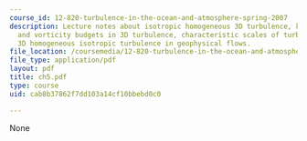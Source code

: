 ```yaml
---
course_id: 12-820-turbulence-in-the-ocean-and-atmosphere-spring-2007
description: Lecture notes about isotropic homogeneous 3D turbulence, kinetic energy
  and vorticity budgets in 3D turbulence, characteristic scales of turbulence, and
  3D homogeneous isotropic turbulence in geophysical flows.
file_location: /coursemedia/12-820-turbulence-in-the-ocean-and-atmosphere-spring-2007/cab8b37862f7dd103a14cf10bbebd0c0_ch5.pdf
file_type: application/pdf
layout: pdf
title: ch5.pdf
type: course
uid: cab8b37862f7dd103a14cf10bbebd0c0

---
```

None